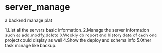 server_manage
=============

a backend manage plat  

1.List all the servers basic information.
2.Manage the server information such as add,modify,delete
3.Weekly db report and history data of each one project could display as well
4.Show the deploy and schema info 
5.Other task manage like backup.